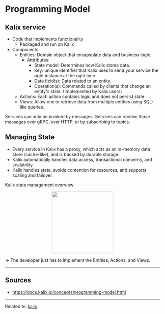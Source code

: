 # Programming Model
## Kalix service
* Code that implements functionality
	* Packaged and run on Kalix
* Components:
	* Entities: Domain object that encapsulate data and business logic. 
		* Atttributes: 
			* State model: Determines how Kalix stores data.
			* Key: unique identifier that Kalix uses to send your service the right instance at the right time.
			* Data field(s): Data related to an entity.
			* Operation(s): Commands called by clients that change an entity's state. (Implemented by Kalix users)
	* Actions: Each action contains logic and does not persist state
	* Views: Allow one to retrieve data from multiple entities using SQL-like queries.

Services can only be invoked by messages. Services can receive those messages over gRPC, over HTTP, or by subscribing to topics.

## Managing State
* Every service in Kalix has a proxy, which acts as an in-memory data store (cache-like), and is backed by durable storage.
* Kalix automatically handles data access, transactional concerns, and scalability.
* Kalix handles state, avoids contention for resources, and supports scaling and failover.

Kalix state management overview:

<div align="center">
	<img src="https://docs.kalix.io/concepts/_images/runtime-interaction.svg" style="height: 150pt;">
</div>


→ The developer just has to implement the Entities, Actions, and Views.

<hr>

## Sources
* https://docs.kalix.io/concepts/programming-model.html

<hr>

Related to: [kalix](kalix.md)